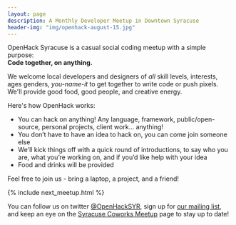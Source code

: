 ```yaml
---
layout: page
description: A Monthly Developer Meetup in Downtown Syracuse
header-img: "img/openhack-august-15.jpg"
---
```


OpenHack Syracuse is a casual social coding meetup with a simple purpose:  
**Code together, on anything.**

We welcome local developers and designers of _all_ skill levels, interests, ages
genders, _you-name-it_ to get together to write code or push pixels. We'll
provide good food, good people, and creative energy.

Here's how OpenHack works:

* You can hack on anything! Any language, framework, public/open-source,
personal projects, client work... anything!
* You don’t have to have an idea to hack on, you can come join someone else
* We'll kick things off with a quick round of introductions, to say who you are,
what you’re working on, and if you’d like help with your idea
* Food and drinks will be provided

Feel free to join us - bring a laptop, a project, and a friend!

{% include next_meetup.html %}

You can follow us on twitter [@OpenHackSYR](http://twitter.com/OpenHackSYR),
sign up for [our mailing list](http://tinyletter.com/openhacksyr), and keep an
eye on the [Syracuse Coworks Meetup](https://www.meetup.com/SyracuseCoWorks/)
 page to stay up to date!

